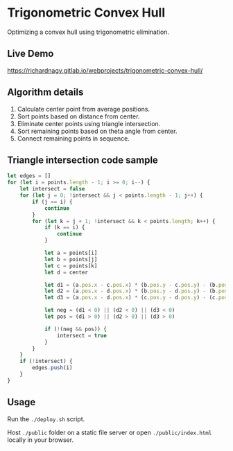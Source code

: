 # Trigonometric Convex Hull

Optimizing a convex hull using trigonometric elimination.

## Live Demo

https://richardnagy.gitlab.io/webprojects/trigonometric-convex-hull/

## Algorithm details

1. Calculate center point from average positions.
2. Sort points based on distance from center.
3. Eliminate center points using triangle intersection.
4. Sort remaining points based on theta angle from center.
5. Connect remaining points in sequence.

## Triangle intersection code sample

```javascript
let edges = []
for (let i = points.length - 1; i >= 0; i--) {
    let intersect = false
    for (let j = 0; !intersect && j < points.length - 1; j++) {
        if (j == i) {
            continue
        }
        for (let k = j + 1; !intersect && k < points.length; k++) {
            if (k == i) {
                continue
            }

            let a = points[i]
            let b = points[j]
            let c = points[k]
            let d = center

            let d1 = (a.pos.x - c.pos.x) * (b.pos.y - c.pos.y) - (b.pos.x - c.pos.x) * (a.pos.y - c.pos.y)
            let d2 = (a.pos.x - d.pos.x) * (b.pos.y - d.pos.y) - (b.pos.x - d.pos.x) * (a.pos.y - d.pos.y)
            let d3 = (a.pos.x - d.pos.x) * (c.pos.y - d.pos.y) - (c.pos.x - d.pos.x) * (a.pos.y - d.pos.y)

            let neg = (d1 < 0) || (d2 < 0) || (d3 < 0)
            let pos = (d1 > 0) || (d2 > 0) || (d3 > 0)

            if (!(neg && pos)) {
                intersect = true
            }
        }
    }
    if (!intersect) {
        edges.push(i)
    }
}
```


## Usage

Run the `./deploy.sh` script.

Host `./public` folder on a static file server or open `./public/index.html` locally in your browser.
